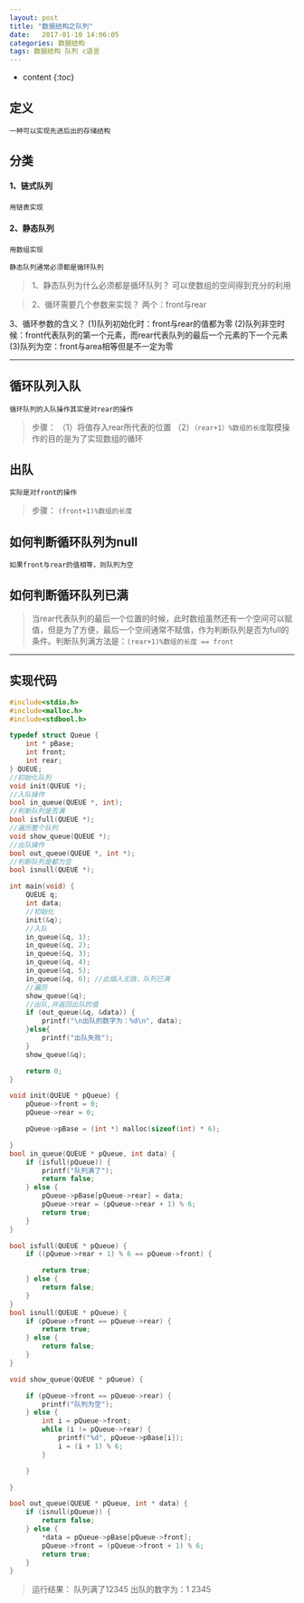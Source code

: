 ```yaml
---
layout: post
title: "数据结构之队列"
date:   2017-01-10 14:06:05
categories: 数据结构
tags: 数据结构 队列 c语言
---
```


* content
{:toc}


## 定义
    一种可以实现先进后出的存储结构

## 分类

#### 1、链式队列
    用链表实现

#### 2、静态队列
    用数组实现

    静态队列通常必须都是循环队列

>1、静态队列为什么必须都是循环队列？
 可以使数组的空间得到充分的利用

>2、循环需要几个参数来实现？
 两个：front与rear

3、循环参数的含义？
(1)队列初始化时：front与rear的值都为零
(2)队列非空时候：front代表队列的第一个元素，而rear代表队列的最后一个元素的下一个元素
(3)队列为空：front与area相等但是不一定为零


----------
## 循环队列入队
    循环队列的入队操作其实是对rear的操作

>步骤：
（1）将值存入rear所代表的位置
（2）`（rear+1）%数组的长度`取模操作的目的是为了实现数组的循环

## 出队
    实际是对front的操作
>步骤：
`(front+1)%数组的长度`

## 如何判断循环队列为null

    如果front与rear的值相等，则队列为空

## 如何判断循环队列已满

>当rear代表队列的最后一个位置的时候，此时数组虽然还有一个空间可以赋值，但是为了方便，最后一个空间通常不赋值，作为判断队列是否为full的条件。判断队列满方法是：`(rear+1)%数组的长度 == front`


----------
## 实现代码

```c
#include<stdio.h>
#include<malloc.h>
#include<stdbool.h>

typedef struct Queue {
	int * pBase;
	int front;
	int rear;
} QUEUE;
//初始化队列
void init(QUEUE *);
//入队操作
bool in_queue(QUEUE *, int);
//判断队列是否满
bool isfull(QUEUE *);
//遍历整个队列
void show_queue(QUEUE *);
//出队操作
bool out_queue(QUEUE *, int *);
//判断队列是都为空
bool isnull(QUEUE *);

int main(void) {
	QUEUE q;
	int data;
	//初始化
	init(&q);
	//入队
	in_queue(&q, 1);
	in_queue(&q, 2);
	in_queue(&q, 3);
	in_queue(&q, 4);
	in_queue(&q, 5);
	in_queue(&q, 6); //此插入无效，队列已满
	//遍历
	show_queue(&q);
	//出队,并返回出队的值
	if (out_queue(&q, &data)) {
		printf("\n出队的数字为：%d\n", data);
	}else{
		printf("出队失败");
	}
	show_queue(&q);

	return 0;
}

void init(QUEUE * pQueue) {
	pQueue->front = 0;
	pQueue->rear = 0;

	pQueue->pBase = (int *) malloc(sizeof(int) * 6);

}
bool in_queue(QUEUE * pQueue, int data) {
	if (isfull(pQueue)) {
		printf("队列满了");
		return false;
	} else {
		pQueue->pBase[pQueue->rear] = data;
		pQueue->rear = (pQueue->rear + 1) % 6;
		return true;
	}
}

bool isfull(QUEUE * pQueue) {
	if ((pQueue->rear + 1) % 6 == pQueue->front) {

		return true;
	} else {
		return false;
	}
}
bool isnull(QUEUE * pQueue) {
	if (pQueue->front == pQueue->rear) {
		return true;
	} else {
		return false;
	}
}

void show_queue(QUEUE * pQueue) {

	if (pQueue->front == pQueue->rear) {
		printf("队列为空");
	} else {
		int i = pQueue->front;
		while (i != pQueue->rear) {
			printf("%d", pQueue->pBase[i]);
			i = (i + 1) % 6;
		}

	}

}

bool out_queue(QUEUE * pQueue, int * data) {
	if (isnull(pQueue)) {
		return false;
	} else {
		*data = pQueue->pBase[pQueue->front];
		pQueue->front = (pQueue->front + 1) % 6;
		return true;
	}
}

```
>运行结果：
队列满了12345
出队的数字为：1
2345
